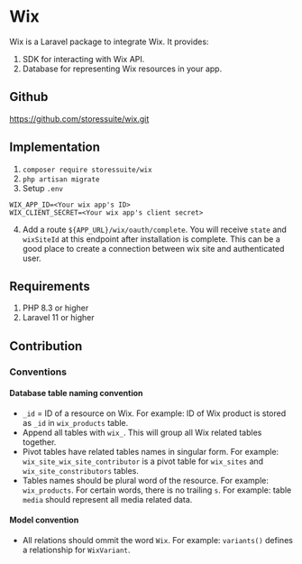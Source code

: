 # Wix

Wix is a Laravel package to integrate Wix. It provides:
1. SDK for interacting with Wix API.
2. Database for representing Wix resources in your app.

## Github
https://github.com/storessuite/wix.git

## Implementation
1. `composer require storessuite/wix`
2. `php artisan migrate`
3. Setup `.env`
```
WIX_APP_ID=<Your wix app's ID>
WIX_CLIENT_SECRET=<Your wix app's client secret>
```
4. Add a route `${APP_URL}/wix/oauth/complete`. You will receive `state` and `wixSiteId` at this endpoint after installation is complete. This can be a good place to create a connection between wix site and authenticated user.

## Requirements
1. PHP 8.3 or higher
2. Laravel 11 or higher

## Contribution

### Conventions

#### Database table naming convention
- `_id` = ID of a resource on Wix. For example: ID of Wix product is stored as `_id` in `wix_products` table.
- Append all tables with `wix_`. This will group all Wix related tables together.
- Pivot tables have related tables names in singular form. For example: `wix_site_wix_site_contributor` is a pivot table for `wix_sites` and `wix_site_constributors` tables.
- Tables names should be plural word of the resource. For example: `wix_products`. For certain words, there is no trailing `s`. For example: table `media` should represent all media related data.

#### Model convention
- All relations should ommit the word `Wix`. For example: `variants()` defines a relationship for `WixVariant`.